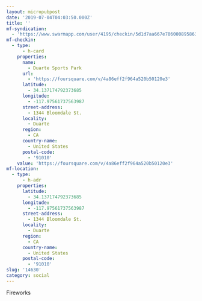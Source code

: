 ```yaml
---
layout: micropubpost
date: '2019-07-04T04:03:50.000Z'
title: ''
mf-syndication:
  - 'https://www.swarmapp.com/user/4195/checkin/5d1d7aa667e7060008958638'
mf-checkin:
  - type:
      - h-card
    properties:
      name:
        - Duarte Sports Park
      url:
        - 'https://foursquare.com/v/4a86eff2f964a520b50120e3'
      latitude:
        - 34.137174792373685
      longitude:
        - -117.97561737563987
      street-address:
        - 1344 Bloomdale St.
      locality:
        - Duarte
      region:
        - CA
      country-name:
        - United States
      postal-code:
        - '91010'
    value: 'https://foursquare.com/v/4a86eff2f964a520b50120e3'
mf-location:
  - type:
      - h-adr
    properties:
      latitude:
        - 34.137174792373685
      longitude:
        - -117.97561737563987
      street-address:
        - 1344 Bloomdale St.
      locality:
        - Duarte
      region:
        - CA
      country-name:
        - United States
      postal-code:
        - '91010'
slug: '14630'
category: social
---
```

Fireworks
